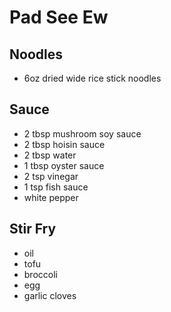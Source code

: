 # Pad See Ew

## Noodles
* 6oz dried wide rice stick noodles

## Sauce
* 2 tbsp mushroom soy sauce
* 2 tbsp hoisin sauce
* 2 tbsp water
* 1 tbsp oyster sauce
* 2 tsp vinegar
* 1 tsp fish sauce
* white pepper

## Stir Fry
* oil
* tofu
* broccoli
* egg
* garlic cloves
